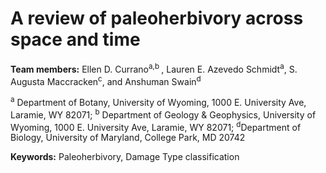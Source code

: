 # A review of paleoherbivory across space and time #
**Team members:** Ellen D. Currano<sup>a,b </sup>, Lauren E. Azevedo Schmidt<sup>a</sup>, S. Augusta Maccracken<sup>c</sup>, and Anshuman Swain<sup>d</sup>

<sup>a</sup> Department of Botany, University of Wyoming, 1000 E. University Ave, Laramie, WY 82071;
<sup>b</sup> Department of Geology & Geophysics, University of Wyoming, 1000 E. University Ave, Laramie, WY 82071; <sup>d</sup>Department of Biology, University of Maryland, College Park, MD 20742


**Keywords:** Paleoherbivory, Damage Type classification

<This is only a filler fo rnow...we can update it later>

